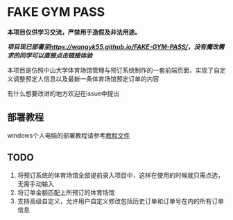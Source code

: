 # FAKE GYM PASS

**本项目仅供学习交流，严禁用于造假及非法用途。**

***项目现已部署至<https://wangyk55.github.io/FAKE-GYM-PASS/>，没有魔改需求的同学可以直接点击链接体验***

本项目是仿照中山大学体育场馆管理与预订系统制作的一套前端页面，实现了自定义调整预定人信息以及最新一条体育场馆预定订单的内容

有什么想要改进的地方欢迎在issue中提出

## 部署教程

windows个人电脑的部署教程请参考[教程文件](./tutorial.md)

## TODO

1. 将预订系统的体育场馆全部提前录入项目中，这样在使用的时候就只需点选，无需手动输入
2. 将订单金额匹配上所预订的体育场馆
3. 支持高级自定义，允许用户自定义修改包括历史订单和订单号在内的所有订单信息
